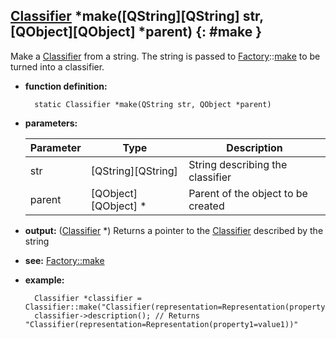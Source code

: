## [Classifier](classifier.md) \*make([QString][QString] str, [QObject][QObject] \*parent) {: #make }

Make a [Classifier](classifier.md) from a string. The string is passed to [Factory](../factory/factory.md)::[make](../factory/statics.md#make) to be turned into a classifier.

* **function definition:**

        static Classifier *make(QString str, QObject *parent)

* **parameters:**

    Parameter | Type | Description
    --- | --- | ---
    str | [QString][QString] | String describing the classifier
    parent | [QObject][QObject] \* | Parent of the object to be created

* **output:** ([Classifier](classifier.md) \*) Returns a pointer to the [Classifier](classifier.md) described by the string
* **see:** [Factory::make](../factory/statics.md#make)
* **example:**

        Classifier *classifier = Classifier::make("Classifier(representation=Representation(property1=value1)");
        classifier->description(); // Returns "Classifier(representation=Representation(property1=value1))"
